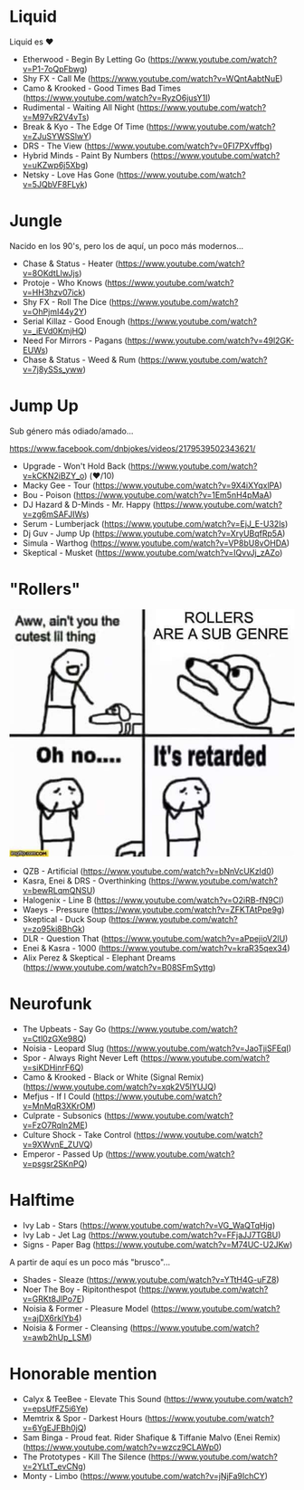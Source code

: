 # Liquid

Liquid es ❤️

- Etherwood - Begin By Letting Go (https://www.youtube.com/watch?v=P1-7oQpFbwg)
- Shy FX - Call Me (https://www.youtube.com/watch?v=WQntAabtNuE)
- Camo & Krooked - Good Times Bad Times (https://www.youtube.com/watch?v=RyzO6jusY1I)
- Rudimental - Waiting All Night (https://www.youtube.com/watch?v=M97vR2V4vTs)
- Break & Kyo - The Edge Of Time (https://www.youtube.com/watch?v=ZJuSYWSSlwY)
- DRS - The View (https://www.youtube.com/watch?v=0FI7PXvffbg)
- Hybrid Minds - Paint By Numbers (https://www.youtube.com/watch?v=uKZwp6j5Xbg)
- Netsky - Love Has Gone (https://www.youtube.com/watch?v=5JQbVF8FLyk)

# Jungle

Nacido en los 90's, pero los de aquí, un poco más modernos...

- Chase & Status - Heater (https://www.youtube.com/watch?v=8OKdtLlwJjs)
- Protoje - Who Knows (https://www.youtube.com/watch?v=HH3hzv07ick)
- Shy FX - Roll The Dice (https://www.youtube.com/watch?v=OhPjmI44y2Y)
- Serial Killaz - Good Enough (https://www.youtube.com/watch?v=_iEVd0KmjHQ)
- Need For Mirrors - Pagans (https://www.youtube.com/watch?v=49l2GK-EUWs)
- Chase & Status - Weed & Rum (https://www.youtube.com/watch?v=7j8ySSs_yww)

# Jump Up

Sub género más odiado/amado...

https://www.facebook.com/dnbjokes/videos/2179539502343621/

- Upgrade - Won't Hold Back (https://www.youtube.com/watch?v=kCKN2iBZY_o) (❤️/10)
- Macky Gee - Tour (https://www.youtube.com/watch?v=9X4iXYqxlPA)
- Bou - Poison (https://www.youtube.com/watch?v=1Em5nH4pMaA)
- DJ Hazard & D-Minds - Mr. Happy (https://www.youtube.com/watch?v=zg6mSAFJIWs)
- Serum - Lumberjack (https://www.youtube.com/watch?v=EjJ_E-U32ls)
- Dj Guv - Jump Up (https://www.youtube.com/watch?v=XryUBqfRp5A)
- Simula - Warthog (https://www.youtube.com/watch?v=VP8bU8vOHDA)
- Skeptical - Musket (https://www.youtube.com/watch?v=IQvvJj_zAZo)

# "Rollers"

![FB_IMG_1547467221315](https://raw.githubusercontent.com/amnes1a/drum-and-bass/master/FB_IMG_1547467221315.jpg)

- QZB - Artificial (https://www.youtube.com/watch?v=bNnVcUKzId0)
- Kasra, Enei & DRS - Overthinking (https://www.youtube.com/watch?v=bewRLqmQNSU)
- Halogenix - Line B (https://www.youtube.com/watch?v=O2iRB-fN9CI)
- Waeys - Pressure (https://www.youtube.com/watch?v=ZFKTAtPpe9g)
- Skeptical - Duck Soup (https://www.youtube.com/watch?v=zo95ki8BhGk)
- DLR - Question That (https://www.youtube.com/watch?v=aPpejioV2lU)
- Enei & Kasra - 1000 (https://www.youtube.com/watch?v=kraR35qex34)
- Alix Perez & Skeptical - Elephant Dreams (https://www.youtube.com/watch?v=B08SFmSyttg)

# Neurofunk

- The Upbeats - Say Go (https://www.youtube.com/watch?v=Ctl0zGXe98Q)
- Noisia - Leopard Slug  (https://www.youtube.com/watch?v=JaoTjiSFEqI)
- Spor - Always Right Never Left (https://www.youtube.com/watch?v=siKDHinrF6Q)
- Camo & Krooked - Black or White (Signal Remix) (https://www.youtube.com/watch?v=xqk2V5lYUJQ)
- Mefjus - If I Could (https://www.youtube.com/watch?v=MnMqR3XKrOM)
- Culprate - Subsonics (https://www.youtube.com/watch?v=FzO7Rqln2ME)
- Culture Shock - Take Control (https://www.youtube.com/watch?v=9XWvnE_ZUVQ)
- Emperor - Passed Up (https://www.youtube.com/watch?v=psgsr2SKnPQ)

  

# Halftime

- Ivy Lab - Stars (https://www.youtube.com/watch?v=VG_WaQTqHjg)
- Ivy Lab - Jet Lag (https://www.youtube.com/watch?v=FFjaJJ7TGBU)
- Signs - Paper Bag (https://www.youtube.com/watch?v=M74UC-U2JKw)

A partir de aquí es un poco más "brusco"...

- Shades - Sleaze (https://www.youtube.com/watch?v=YTtH4G-uFZ8)
- Noer The Boy - Ripitonthespot (https://www.youtube.com/watch?v=GRKt8JlPo7E)
- Noisia & Former - Pleasure Model (https://www.youtube.com/watch?v=ajDX6rklYb4)
- Noisia & Former - Cleansing (https://www.youtube.com/watch?v=awb2hUp_LSM)

# Honorable mention

- Calyx & TeeBee - Elevate This Sound (https://www.youtube.com/watch?v=epsUfFZ5i6Ye)
- Memtrix & Spor - Darkest Hours (https://www.youtube.com/watch?v=6YgEJFBh0jQ)
- Sam Binga - Proud feat. Rider Shafique & Tiffanie Malvo (Enei Remix) (https://www.youtube.com/watch?v=wzcz9CLAWp0)
- The Prototypes - Kill The Silence (https://www.youtube.com/watch?v=2YLtT_evCNg)
- Monty - Limbo (https://www.youtube.com/watch?v=jNjFa9IchCY)

